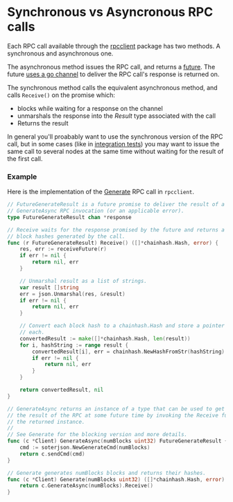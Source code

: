 Synchronous vs Asyncronous RPC calls
===

Each RPC call available through the [rpcclient](../rpcclient/README.md) package has two methods. A synchronous and asynchronous one.

The asynchronous method issues the RPC call, and returns a [future](https://en.wikipedia.org/wiki/Futures_and_promises). The future [uses a go channel](https://github.com/totaloutput/soterd/blob/bb8a8e4211b4cd51d48b2c0c1ee3b130666151c6/rpcclient/infrastructure.go#L792) to deliver the RPC call's response is returned on.

The synchronous method calls the equivalent asynchronous method, and calls `Receive()` on the promise which:
* blocks while waiting for a response on the channel
* unmarshals the response into the _Result_ type associated with the call
* Returns the result

In general you'll proabably want to use the synchronous version of the RPC call, but in some cases (like in [integration tests](https://github.com/totaloutput/soterd/blob/bb8a8e4211b4cd51d48b2c0c1ee3b130666151c6/integration/gen_dag_test.go#L101)) you may want to issue the same call to several nodes at the same time without waiting for the result of the first call. 

### Example

Here is the implementation of the [Generate](https://github.com/totaloutput/soterd/blob/bb8a8e4211b4cd51d48b2c0c1ee3b130666151c6/rpcclient/mining.go#L60) RPC call in `rpcclient`.
```go
// FutureGenerateResult is a future promise to deliver the result of a
// GenerateAsync RPC invocation (or an applicable error).
type FutureGenerateResult chan *response

// Receive waits for the response promised by the future and returns a list of
// block hashes generated by the call.
func (r FutureGenerateResult) Receive() ([]*chainhash.Hash, error) {
	res, err := receiveFuture(r)
	if err != nil {
		return nil, err
	}

	// Unmarshal result as a list of strings.
	var result []string
	err = json.Unmarshal(res, &result)
	if err != nil {
		return nil, err
	}

	// Convert each block hash to a chainhash.Hash and store a pointer to
	// each.
	convertedResult := make([]*chainhash.Hash, len(result))
	for i, hashString := range result {
		convertedResult[i], err = chainhash.NewHashFromStr(hashString)
		if err != nil {
			return nil, err
		}
	}

	return convertedResult, nil
}

// GenerateAsync returns an instance of a type that can be used to get
// the result of the RPC at some future time by invoking the Receive function on
// the returned instance.
//
// See Generate for the blocking version and more details.
func (c *Client) GenerateAsync(numBlocks uint32) FutureGenerateResult {
	cmd := soterjson.NewGenerateCmd(numBlocks)
	return c.sendCmd(cmd)
}

// Generate generates numBlocks blocks and returns their hashes.
func (c *Client) Generate(numBlocks uint32) ([]*chainhash.Hash, error) {
	return c.GenerateAsync(numBlocks).Receive()
}
```